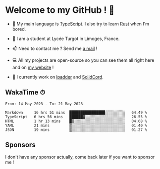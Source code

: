 # Welcome to my GitHub ! 🌃

- 🔭 My main language is [TypeScript](https://www.typescriptlang.org/). I also try to learn [Rust](https://www.rust-lang.org/) when I'm bored. 

- 🌱 I am a student at Lycée Turgot in Limoges, France.

- 📫 Need to contact me ? Send me <a href="mailto:mikkel@milescode.dev">a mail</a> !

- 💻 All my projects are open-source so you can see them all right here and on <a href="https://www.vexcited.ml">my website</a> !

- 👀 I currently work on [lpadder](https://github.com/Vexcited/lpadder) and [SolidCord](https://github.com/Vexcited/SolidCord).

## WakaTime ⏱

<!--START_SECTION:waka-->

```text
From: 14 May 2023 - To: 21 May 2023

Markdown     16 hrs 51 mins  ████████████████░░░░░░░░░   64.49 %
TypeScript   6 hrs 56 mins   ██████▓░░░░░░░░░░░░░░░░░░   26.55 %
HTML         1 hr 13 mins    █▒░░░░░░░░░░░░░░░░░░░░░░░   04.68 %
YAML         21 mins         ▒░░░░░░░░░░░░░░░░░░░░░░░░   01.40 %
JSON         19 mins         ▒░░░░░░░░░░░░░░░░░░░░░░░░   01.27 %
```

<!--END_SECTION:waka-->

## Sponsors

I don't have any sponsor actually, come back later if you want to sponsor me !
